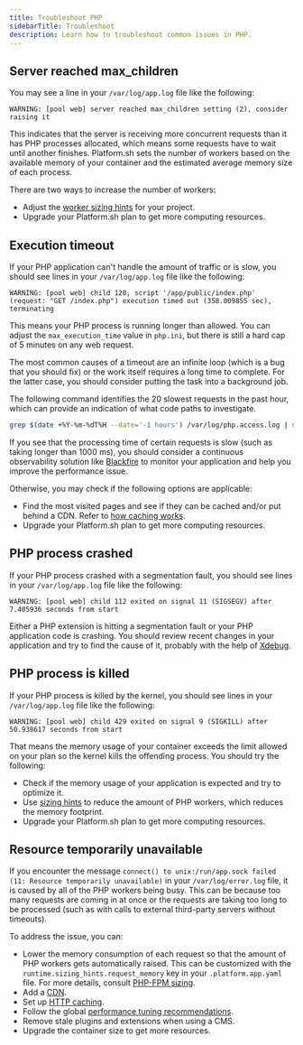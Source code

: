 ```yaml
---
title: Troubleshoot PHP
sidebarTitle: Troubleshoot
description: Learn how to troubleshoot common issues in PHP.
---
```


## Server reached max_children

You may see a line in your `/var/log/app.log` file like the following:

```text
WARNING: [pool web] server reached max_children setting (2), consider raising it
```

This indicates that the server is receiving more concurrent requests than it has PHP processes allocated,
which means some requests have to wait until another finishes.
Platform.sh sets the number of workers based on the available memory of your container
and the estimated average memory size of each process.

There are two ways to increase the number of workers:

* Adjust the [worker sizing hints](./fpm.md) for your project.
* Upgrade your Platform.sh plan to get more computing resources.

## Execution timeout

If your PHP application can't handle the amount of traffic or is slow,
you should see lines in your `/var/log/app.log` file like the following:

```text
WARNING: [pool web] child 120, script '/app/public/index.php' (request: "GET /index.php") execution timed out (358.009855 sec), terminating
```

This means your PHP process is running longer than allowed.
You can adjust the `max_execution_time` value in `php.ini`,
but there is still a hard cap of 5 minutes on any web request.

The most common causes of a timeout are an infinite loop (which is a bug that you should fix)
or the work itself requires a long time to complete.
For the latter case, you should consider putting the task into a background job.

The following command identifies the 20 slowest requests in the past hour,
which can provide an indication of what code paths to investigate.

```bash
grep $(date +%Y-%m-%dT%H --date='-1 hours') /var/log/php.access.log | sort -k 4 -r -n | head -20
```

If you see that the processing time of certain requests is slow (such as taking longer than 1000&nbsp;ms),
you should consider a continuous observability solution like [Blackfire](../../increase-observability/integrate-observability/blackfire.md)
to monitor your application and help you improve the performance issue.

Otherwise, you may check if the following options are applicable:

* Find the most visited pages and see if they can be cached and/or put behind a CDN.
  Refer to [how caching works](/configuration/routes/cache.md).
* Upgrade your Platform.sh plan to get more computing resources.

## PHP process crashed

If your PHP process crashed with a segmentation fault,
you should see lines in your `/var/log/app.log` file like the following:

```text
WARNING: [pool web] child 112 exited on signal 11 (SIGSEGV) after 7.405936 seconds from start
```

Either a PHP extension is hitting a segmentation fault or your PHP application code is crashing.
You should review recent changes in your application and try to find the cause of it, probably with the help of [Xdebug](./xdebug.md).

## PHP process is killed

If your PHP process is killed by the kernel,
you should see lines in your `/var/log/app.log` file like the following:

```text
WARNING: [pool web] child 429 exited on signal 9 (SIGKILL) after 50.938617 seconds from start
```

That means the memory usage of your container exceeds the limit allowed on your plan so the kernel kills the offending process. You should try the following:

* Check if the memory usage of your application is expected and try to optimize it.
* Use [sizing hints](./fpm.md) to reduce the amount of PHP workers, which reduces the memory footprint.
* Upgrade your Platform.sh plan to get more computing resources.

## Resource temporarily unavailable

If you encounter the message `connect() to unix:/run/app.sock failed (11: Resource temporarily unavailable)`
in your `/var/log/error.log` file, it is caused by all of the PHP workers being busy.
This can be because too many requests are coming in at once
or the requests are taking too long to be processed (such as with calls to external third-party servers without timeouts).

To address the issue, you can: 

- Lower the memory consumption of each request so that the amount of PHP workers gets automatically raised.
  This can be customized with the `runtime.sizing_hints.request_memory` key in your `.platform.app.yaml` file.
  For more details, consult [PHP-FPM sizing](./fpm.md).
- Add a [CDN](../../domains/cdn/_index.md).
- Set up [HTTP caching](../../bestpractices/http-caching.md).
- Follow the global [performance tuning recommendations](./tuning.md).
- Remove stale plugins and extensions when using a CMS.
- Upgrade the container size to get more resources.
